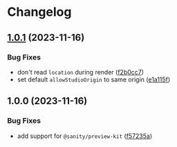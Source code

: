 # Changelog

## [1.0.1](https://github.com/sanity-io/visual-editing/compare/preview-kit-compat-v1.0.0...preview-kit-compat-v1.0.1) (2023-11-16)


### Bug Fixes

* don't read `location` during render ([f2b0cc7](https://github.com/sanity-io/visual-editing/commit/f2b0cc7ffc7fdcffe7418565b75e857beaff1e37))
* set default `allowStudioOrigin` to same origin ([e1a115f](https://github.com/sanity-io/visual-editing/commit/e1a115f991930438fc968398a90f90f15de8b671))

## 1.0.0 (2023-11-16)


### Bug Fixes

* add support for `@sanity/preview-kit` ([f57235a](https://github.com/sanity-io/visual-editing/commit/f57235a9e97ce035ac8f5cbc7ecfd670f1919559))
